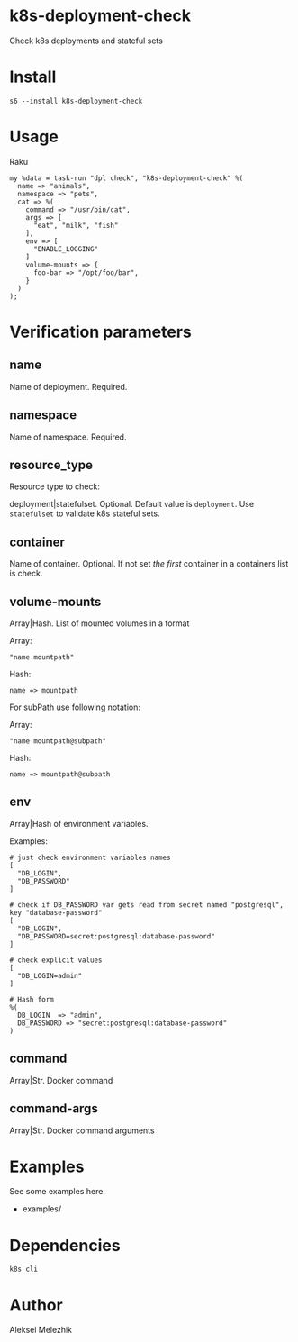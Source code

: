 # k8s-deployment-check

Check k8s deployments and stateful sets

# Install

    s6 --install k8s-deployment-check

# Usage

Raku

    my %data = task-run "dpl check", "k8s-deployment-check" %(
      name => "animals",
      namespace => "pets",
      cat => %(
        command => "/usr/bin/cat",
        args => [
          "eat", "milk", "fish" 
        ],
        env => [
          "ENABLE_LOGGING"
        ]
        volume-mounts => {
          foo-bar => "/opt/foo/bar",
        }
      )
    );

# Verification parameters

## name

Name of deployment. Required.

## namespace

Name of namespace. Required.

## resource_type

Resource type to check:

deployment|statefulset. Optional. Default value is `deployment`. Use `statefulset` to validate k8s stateful sets.

## container

Name of container. Optional. If not set _the first_ container in a containers list is check.

## volume-mounts

Array|Hash. List of mounted volumes in a format

Array:

    "name mountpath"

Hash:

    name => mountpath

For subPath use following notation:

Array:

    "name mountpath@subpath"

Hash:

    name => mountpath@subpath

## env

Array|Hash of environment variables.

Examples:

    # just check environment variables names
    [
      "DB_LOGIN",
      "DB_PASSWORD"
    ]

    # check if DB_PASSWORD var gets read from secret named "postgresql", key "database-password"
    [
      "DB_LOGIN",
      "DB_PASSWORD=secret:postgresql:database-password"
    ]

    # check explicit values
    [
      "DB_LOGIN=admin"
    ]

    # Hash form
    %(
      DB_LOGIN  => "admin",
      DB_PASSWORD => "secret:postgresql:database-password"
    )

## command

Array|Str. Docker command

## command-args

Array|Str. Docker command arguments

# Examples

See some examples here:

* examples/

# Dependencies

`k8s cli`

# Author

Aleksei Melezhik


